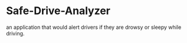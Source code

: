 # Safe-Drive-Analyzer
an application that would alert drivers if they are drowsy or sleepy while driving.
